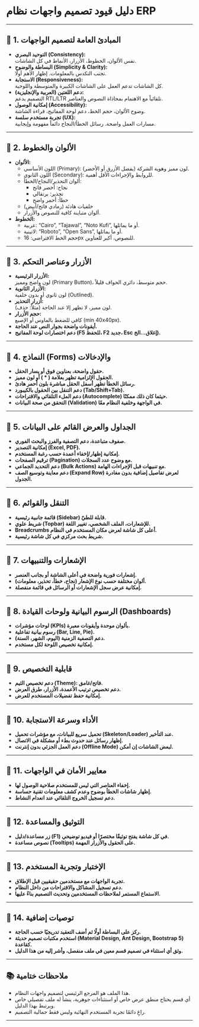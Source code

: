 # دليل قيود تصميم واجهات نظام ERP

---

## 🎨 1. المبادئ العامة لتصميم الواجهات

- **التوحيد البصري (Consistency):**  
  نفس الألوان، الخطوط، الأزرار، الأنماط في كل الشاشات.
- **البساطة والوضوح (Simplicity & Clarity):**  
  تجنب التكدس بالمعلومات. إظهار الأهم أولًا.
- **الاستجابة (Responsiveness):**  
  كل الشاشات تدعم العمل على الشاشات الكبيرة والمتوسطة واللوحية.
- **دعم اللغتين (العربية والإنجليزية):**  
  التصميم يدعم RTL/LTR تلقائياً مع الاهتمام بمحاذاة النصوص والعناصر.
- **إمكانية الوصول (Accessibility):**  
  وضوح الألوان، حجم الخط، دعم لوحة المفاتيح، قراءة الشاشة.
- **تجربة مستخدم سلسة (UX):**  
  مسارات العمل واضحة. رسائل الخطأ/النجاح دائماً مفهومة وإيجابية.

---

## 🎨 2. الألوان والخطوط

- **الألوان:**
  - اللون الأساسي (Primary): لون مميز وهوية الشركة (يفضل الأزرق أو الأخضر).
  - اللون الثانوي (Secondary): للروابط والإجراءات الأقل أهمية.
  - ألوان التحذير/النجاح/الخطأ:  
    - نجاح: أخضر فاتح  
    - تحذير: برتقالي  
    - خطأ: أحمر واضح
  - خلفيات هادئة (رمادي فاتح/أبيض)
  - ألوان متباينة كافية للنصوص والأزرار.
- **الخطوط:**
  - عربية: “Cairo”, “Tajawal”, “Noto Kufi”, أو ما يماثلها.
  - لاتينية: “Roboto”, “Open Sans”, أو ما يماثلها.
  - حجم الخط الافتراضي: 16px للنصوص، أكبر للعناوين.

---

## 🎨 3. الأزرار وعناصر التحكم

- **الأزرار الرئيسية:**  
  لون واضح ومميز (Primary Button)، حجم متوسط، دائري الحواف قليلاً.
- **الأزرار الثانوية:**  
  لون ثانوي أو بدون خلفية (Outlined).
- **أزرار التحذير:**  
  لون مميز، لا تظهر إلا عند الحاجة (مثلاً: حذف).
- **حجم الأزرار:**  
  كافي للضغط بالماوس أو الإصبع (min 40x40px).
- **أيقونات واضحة بجوار النص عند الحاجة.**
- **دعم اختصارات لوحة المفاتيح (F5 للحفظ، F2 جديد، Esc إغلاق...الخ).**

---

## 🎨 4. النماذج (Forms) والإدخالات

- **حقول واضحة، بعناوين فوق أو يسار الحقل.**
- **الحقول الإلزامية تظهر بعلامة ( * ) أو لون مميز.**
- **رسائل الخطأ تظهر أسفل الحقل مباشرة بلون أحمر هادئ.**
- **دعم التنقل بين الحقول بالكيبورد (Tab/Shift+Tab).**
- **دعم الملء التلقائي والاقتراحات (Autocomplete) حيثما كان ذلك ممكنًا.**
- **التحقق من صحة البيانات (Validation) في الواجهة وخلفية النظام معًا.**

---

## 🎨 5. الجداول والعرض القائم على البيانات

- **صفوف متباعدة، دعم التصفية والفرز والبحث الفوري.**
- **إمكانية التصدير (Excel, PDF).**
- **إمكانية إظهار/إخفاء أعمدة حسب رغبة المستخدم.**
- **ترقيم الصفحات (Pagination) مع وضوح عدد السجلات.**
- **دعم التحديد الجماعي (Bulk Actions) مع تنبيهات قبل الإجراءات الهامة.**
- **دعم معاينة وتوسيع الصف (Expand Row) لعرض تفاصيل إضافية بدون مغادرة الجدول.**

---

## 🎨 6. التنقل والقوائم

- **قائمة جانبية رئيسية (Sidebar) قابلة للطيّ.**
- **شريط علوي (Topbar) للإشعارات، الملف الشخصي، تغيير اللغة.**
- **Breadcrumbs أعلى كل شاشة لعرض مكان المستخدم في النظام.**
- **شريط بحث مركزي في كل شاشة رئيسية.**

---

## 🎨 7. الإشعارات والتنبيهات

- **إشعارات فورية واضحة في أعلى الشاشة أو بجانب العنصر.**
- **ألوان مختلفة حسب نوع الإشعار (نجاح، خطأ، تحذير، معلومات).**
- **إمكانية عرض سجل الإشعارات أو الرسائل في قائمة منفصلة.**

---

## 🎨 8. الرسوم البيانية ولوحات القيادة (Dashboards)

- **لوحات مؤشرات (KPIs) بألوان موحدة وأيقونات معبرة.**
- **رسوم بيانية تفاعلية (Bar, Line, Pie).**
- **دعم التصفية الزمنية (اليوم، الشهر، السنة).**
- **إمكانية تخصيص اللوحة لكل مستخدم.**

---

## 🎨 9. قابلية التخصيص

- **دعم تخصيص الثيم (Theme): فاتح/غامق.**
- **دعم تخصيص ترتيب الأعمدة، الأزرار، طرق العرض.**
- **إمكانية حفظ تفضيلات المستخدم للعرض.**

---

## 🎨 10. الأداء وسرعة الاستجابة

- **تحميل سريع للبيانات، مع مؤشرات تحميل (Skeleton/Loader) عند التأخير.**
- **إظهار رسائل عند حدوث بطء أو مشكلة في الاتصال.**
- **دعم العمل الجزئي بدون إنترنت (Offline Mode) لبعض الشاشات إن أمكن.**

---

## 🎨 11. معايير الأمان في الواجهات

- **إخفاء العناصر التي ليس للمستخدم صلاحية الوصول لها.**
- **إظهار شاشات الخطأ بوضوح وعدم كشف معلومات تقنية حساسة.**
- **دعم تسجيل الخروج التلقائي عند انعدام النشاط.**

---

## 🎨 12. التوثيق والمساعدة

- **زر مساعدة/دليل (F1) في كل شاشة يفتح توثيقًا مختصرًا أو فيديو توضيحي.**
- **نصوص مساعدة (Tooltips) على الحقول والأزرار المهمة.**

---

## 🎨 13. الإختبار وتجربة المستخدم

- **تجربة الواجهات مع مستخدمين حقيقيين قبل الإطلاق.**
- **دعم تسجيل المشاكل والاقتراحات من داخل النظام.**
- **الاستماع المستمر لملاحظات المستخدمين وتحديث التصميم بناءً عليها.**

---

## 🎨 14. توصيات إضافية

- **ركز على البساطة أولًا ثم أضف التعقيد تدريجيًا حسب الحاجة.**
- **استخدم مكتبات تصميم حديثة (Material Design, Ant Design, Bootstrap 5) كقاعدة.**
- **وثق أي استثناء في تصميم قسم معين في ملف منفصل، وأشر إليه من هذا الدليل.**

---

## 📚 ملاحظات ختامية

- هذا الملف هو المرجع الرئيسي لتصميم واجهات النظام.
- أي قسم يحتاج منطق عرض خاص أو استثناءات جوهرية، ينشأ له ملف تفصيلي خاص ويرتبط بهذا الدليل.
- راعِ دائمًا تجربة المستخدم النهائية وليس فقط جمالية التصميم.

---